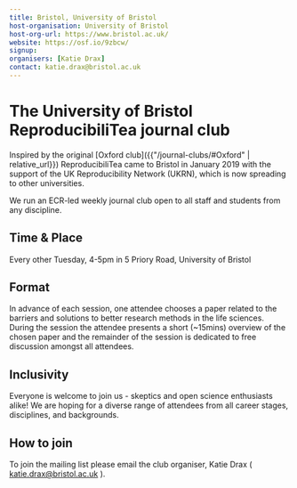 ```yaml
---
title: Bristol, University of Bristol
host-organisation: University of Bristol
host-org-url: https://www.bristol.ac.uk/
website: https://osf.io/9zbcw/
signup:
organisers: [Katie Drax]
contact: katie.drax@bristol.ac.uk
---
```


# The University of Bristol ReproducibiliTea journal club 

Inspired by the original [Oxford club]({{"/journal-clubs/#Oxford" | relative_url}}) ReproducibiliTea came to Bristol in January 2019 with the support of the UK Reproducibility Network (UKRN), which is now spreading to other universities.

We run an ECR-led weekly journal club open to all staff and students from any discipline.

## Time & Place

Every other Tuesday, 4-5pm in 5 Priory Road, University of Bristol

## Format

In advance of each session, one attendee chooses a paper related to the barriers and solutions to better research methods in the life sciences. During the session the attendee presents a short (~15mins) overview of the chosen paper and the remainder of the session is dedicated to free discussion amongst all attendees.

## Inclusivity

Everyone is welcome to join us - skeptics and open science enthusiasts alike! We are hoping for a diverse range of attendees from all career stages, disciplines, and backgrounds.

## How to join

To join the mailing list please email the club organiser, Katie Drax ( katie.drax@bristol.ac.uk ).


